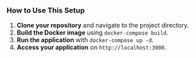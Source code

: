### **How to Use This Setup**

1. **Clone your repository** and navigate to the project directory.
2. **Build the Docker image** using `docker-compose build`.
3. **Run the application** with `docker-compose up -d`.
4. **Access your application** on `http://localhost:3000`.

